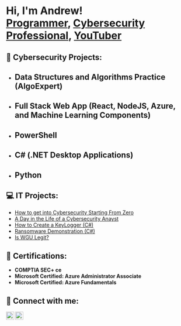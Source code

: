 <h1>Hi, I'm Andrew! <br/><a href="https://github.com/joshmadakor1">Programmer</a>, <a href="https://www.linkedin.com/in/joshmadakor/">Cybersecurity Professional</a>, <a href="https://www.youtube.com/c/joshmadakor">YouTuber</a></h1>

<h2>🔐 Cybersecurity Projects:</h2>

- <b>Data Structures and Algorithms Practice (AlgoExpert)</b>
  - 
- <b>Full Stack Web App (React, NodeJS, Azure, and Machine Learning Components)</b>
  - 
- <b>PowerShell</b>
  - 
- <b>C# (.NET Desktop Applications)</b>
  - 
- <b>Python</b>
  - 

<h2>💻 IT Projects:</h2>

- [How to get into Cybersecurity Starting From Zero](https://www.youtube.com/watch?v=a83ASGn_V_s)
- [A Day in the Life of a Cybersecurity Anayst](https://www.youtube.com/watch?v=uHy3oM7NnoU)
- [How to Create a KeyLogger (C#)](https://www.youtube.com/watch?v=N-L9hklSlNk)
- [Ransomware Demonstration (C#)](https://www.youtube.com/watch?v=OfvdQeh79s0)
- [Is WGU Legit?](https://www.youtube.com/watch?v=E2MwRWxDBkA)

<h2>📜 Certifications:</h2>

- <b>COMPTIA SEC+ ce</b>
- <b>Microsoft Certified: Azure Administrator Associate</b>
- <b>Microsoft Certified: Azure Fundamentals</b>

<h2> 🤳 Connect with me:</h2>

[<img align="left" alt="AndrewTucker | LinkedIn" width="22px" src="https://cdn.jsdelivr.net/npm/simple-icons@v3/icons/linkedin.svg" />][linkedin]
[<img align="left" alt="AndrewTucker | Gmail" width="22px" src="https://cdn.jsdelivr.net/npm/simple-icons@3.13.0/icons/gmail.svg" />][Gmail]

[linkedin]: https://www.linkedin.com/in/andrewtucker27/
[Gmail]: tuckera.mills@gmail.com

